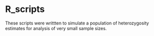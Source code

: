 # R_scripts
These scripts were writtten to simulate a population of heterozygosity estimates for analysis of very small sample sizes.
